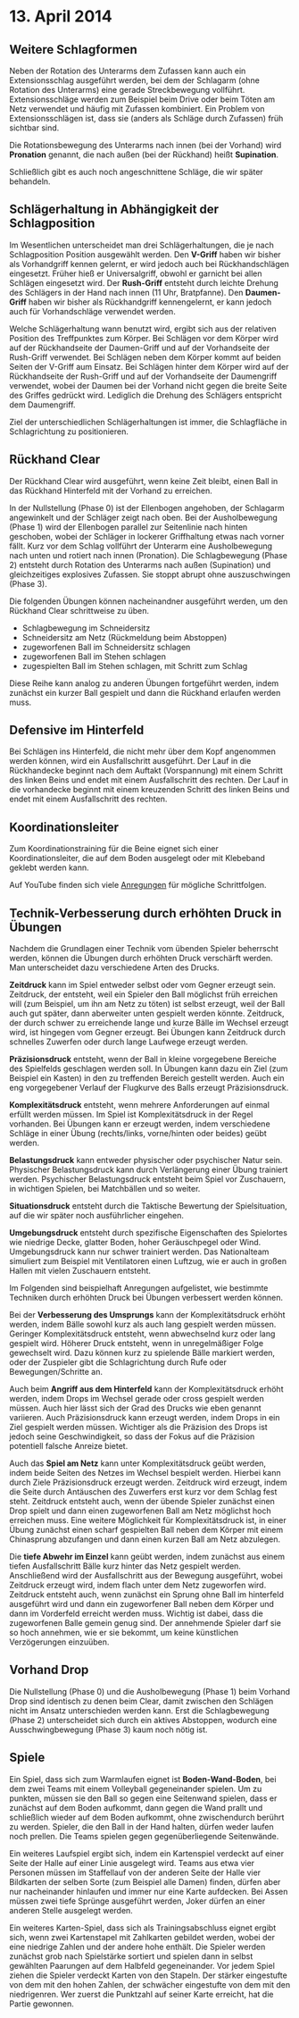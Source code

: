 # 13. April 2014

## Weitere Schlagformen

Neben der Rotation des Unterarms dem Zufassen kann auch ein
Extensionsschlag ausgeführt werden, bei dem der Schlagarm (ohne
Rotation des Unterarms) eine gerade Streckbewegung vollführt.
Extensionsschläge werden zum Beispiel beim Drive oder beim Töten am
Netz verwendet und häufig mit Zufassen kombiniert. Ein Problem von
Extensionsschlägen ist, dass sie (anders als Schläge durch Zufassen)
früh sichtbar sind.

Die Rotationsbewegung des Unterarms nach innen (bei der Vorhand) wird
__Pronation__ genannt, die nach außen (bei der Rückhand) heißt
__Supination__.

Schließlich gibt es auch noch angeschnittene Schläge, die wir später
behandeln.

## Schlägerhaltung in Abhängigkeit der Schlagposition

Im Wesentlichen unterscheidet man drei Schlägerhaltungen, die je nach
Schlagposition Position ausgewählt werden. Den __V-Griff__ haben wir
bisher als Vorhandgriff kennen gelernt, er wird jedoch auch bei
Rückhandschlägen eingesetzt. Früher hieß er Universalgriff, obwohl er
garnicht bei allen Schlägen eingesetzt wird. Der __Rush-Griff__
entsteht durch leichte Drehung des Schlägers in der Hand nach innen
(11 Uhr, Bratpfanne). Den __Daumen-Griff__ haben wir bisher als
Rückhandgriff kennengelernt, er kann jedoch auch für Vorhandschläge
verwendet werden.

Welche Schlägerhaltung wann benutzt wird, ergibt sich aus der
relativen Position des Treffpunktes zum Körper. Bei Schlägen vor dem
Körper wird auf der Rückhandseite der Daumen-Griff und auf der
Vorhandseite der Rush-Griff verwendet. Bei Schlägen neben dem Körper
kommt auf beiden Seiten der V-Griff aum Einsatz. Bei Schlägen hinter
dem Körper wird auf der Rückhandseite der Rush-Griff und auf der
Vorhandseite der Daumengriff verwendet, wobei der Daumen bei der
Vorhand nicht gegen die breite Seite des Griffes gedrückt wird.
Lediglich die Drehung des Schlägers entspricht dem Daumengriff.

Ziel der unterschiedlichen Schlägerhaltungen ist immer, die
Schlagfläche in Schlagrichtung zu positionieren.

## Rückhand Clear

Der Rückhand Clear wird ausgeführt, wenn keine Zeit bleibt, einen Ball
in das Rückhand Hinterfeld mit der Vorhand zu erreichen.

In der Nullstellung (Phase 0) ist der Ellenbogen angehoben, der
Schlagarm angewinkelt und der Schläger zeigt nach oben. Bei der
Ausholbewegung (Phase 1) wird der Ellenbogen parallel zur Seitenlinie
nach hinten geschoben, wobei der Schläger in lockerer Griffhaltung
etwas nach vorner fällt. Kurz vor dem Schlag vollführt der Unterarm
eine Ausholbewegung nach unten und rotiert nach innen (Pronation). Die
Schlagbewegung (Phase 2) entsteht durch Rotation des Unterarms nach
außen (Supination) und gleichzeitiges explosives Zufassen. Sie stoppt
abrupt ohne auszuschwingen (Phase 3).

Die folgenden Übungen können nacheinandner ausgeführt werden, um den
Rückhand Clear schrittweise zu üben.

  * Schlagbewegung im Schneidersitz
  * Schneidersitz am Netz (Rückmeldung beim Abstoppen)
  * zugeworfenen Ball im Schneidersitz schlagen
  * zugeworfenen Ball im Stehen schlagen
  * zugespielten Ball im Stehen schlagen, mit Schritt zum Schlag

Diese Reihe kann analog zu anderen Übungen fortgeführt werden, indem
zunächst ein kurzer Ball gespielt und dann die Rückhand erlaufen
werden muss.

## Defensive im Hinterfeld

Bei Schlägen ins Hinterfeld, die nicht mehr über dem Kopf angenommen
werden können, wird ein Ausfallschritt ausgeführt. Der Lauf in die
Rückhandecke beginnt nach dem Auftakt (Vorspannung) mit einem Schritt
des linken Beins und endet mit einem Ausfallschritt des rechten. Der
Lauf in die vorhandecke beginnt mit einem kreuzenden Schritt des
linken Beins und endet mit einem Ausfallschritt des rechten.

## Koordinationsleiter

Zum Koordinationstraining für die Beine eignet sich einer
Koordinationsleiter, die auf dem Boden ausgelegt oder mit Klebeband
geklebt werden kann.

Auf YouTube finden sich viele [Anregungen] für mögliche Schrittfolgen.

[Anregungen]: https://www.youtube.com/results?search_query=agility+ladder

## Technik-Verbesserung durch erhöhten Druck in Übungen

Nachdem die Grundlagen einer Technik vom übenden Spieler beherrscht
werden, können die Übungen durch erhöhten Druck verschärft werden. Man
unterscheidet dazu verschiedene Arten des Drucks.

__Zeitdruck__ kann im Spiel entweder selbst oder vom Gegner erzeugt
sein. Zeitdruck, der entsteht, weil ein Spieler den Ball möglichst
früh erreichen will (zum Beispiel, um ihn am Netz zu töten) ist selbst
erzeugt, weil der Ball auch gut später, dann aberweiter unten gespielt
werden könnte. Zeitdruck, der durch schwer zu erreichende lange und
kurze Bälle im Wechsel erzeugt wird, ist hingegen vom Gegner erzeugt.
Bei Übungen kann Zeitdruck durch schnelles Zuwerfen oder durch lange
Laufwege erzeugt werden.

__Präzisionsdruck__ entsteht, wenn der Ball in kleine vorgegebene
Bereiche des Spielfelds geschlagen werden soll. In Übungen kann dazu
ein Ziel (zum Beispiel ein Kasten) in den zu treffenden Bereich
gestellt werden. Auch ein eng vorgegebener Verlauf der Flugkurve des
Balls erzeugt Präzisionsdruck.

__Komplexitätsdruck__ entsteht, wenn mehrere Anforderungen auf einmal
erfüllt werden müssen. Im Spiel ist Komplexitätsdruck in der Regel
vorhanden. Bei Übungen kann er erzeugt werden, indem verschiedene
Schläge in einer Übung (rechts/links, vorne/hinten oder beides) geübt
werden.

__Belastungsdruck__ kann entweder physischer oder psychischer Natur
sein. Physischer Belastungsdruck kann durch Verlängerung einer Übung
trainiert werden. Psychischer Belastungsdruck entsteht beim Spiel vor
Zuschauern, in wichtigen Spielen, bei Matchbällen und so weiter.

__Situationsdruck__ entsteht durch die Taktische Bewertung der
Spielsituation, auf die wir später noch ausführlicher eingehen.

__Umgebungsdruck__ entsteht durch spezifische Eigenschaften des
Spielortes wie niedrige Decke, glatter Boden, hoher Geräuschpegel oder
Wind. Umgebungsdruck kann nur schwer trainiert werden. Das
Nationalteam simuliert zum Beispiel mit Ventilatoren einen Luftzug,
wie er auch in großen Hallen mit vielen Zuschauern entsteht.

Im Folgenden sind beispielhaft Anregungen aufgelistet, wie bestimmte
Techniken durch erhöhten Druck bei Übungen verbessert werden können.

Bei der __Verbesserung des Umsprungs__ kann der Komplexitätsdruck
erhöht werden, indem Bälle sowohl kurz als auch lang gespielt werden
müssen. Geringer Komplexitätsdruck entsteht, wenn abwechselnd kurz
oder lang gespielt wird. Höherer Druck entsteht, wenn in
unregelmäßiger Folge gewechselt wird. Dazu können kurz zu spielende
Bälle markiert werden, oder der Zuspieler gibt die Schlagrichtung
durch Rufe oder Bewegungen/Schritte an.

Auch beim __Angriff aus dem Hinterfeld__ kann der Komplexitätsdruck
erhöht werden, indem Drops im Wechsel gerade oder cross gespielt
werden müssen. Auch hier lässt sich der Grad des Drucks wie eben
genannt variieren. Auch Präzisionsdruck kann erzeugt werden, indem
Drops in ein Ziel gespielt werden müssen. Wichtiger als die Präzision
des Drops ist jedoch seine Geschwindigkeit, so dass der Fokus auf die
Präzision potentiell falsche Anreize bietet.

Auch das __Spiel am Netz__ kann unter Komplexitätsdruck geübt werden,
indem beide Seiten des Netzes im Wechsel bespielt werden. Hierbei kann
durch Ziele Präzisionsdruck erzeugt werden. Zeitdruck wird erzeugt,
indem die Seite durch Antäuschen des Zuwerfers erst kurz vor dem
Schlag fest steht. Zeitdruck entsteht auch, wenn der übende Spieler
zunächst einen Drop spielt und dann einen zugeworfenen Ball am Netz
möglichst hoch erreichen muss. Eine weitere Möglichkeit für
Komplexitätsdruck ist, in einer Übung zunächst einen scharf gespielten
Ball neben dem Körper mit einem Chinasprung abzufangen und dann einen
kurzen Ball am Netz abzulegen.

Die __tiefe Abwehr im Einzel__ kann geübt werden, indem zunächst aus
einem tiefen Ausfallschritt Bälle kurz hinter das Netz gespielt
werden. Anschließend wird der Ausfallschritt aus der Bewegung
ausgeführt, wobei Zeitdruck erzeugt wird, indem flach unter dem Netz
zugeworfen wird. Zeitdruck entsteht auch, wenn zunächst ein Sprung
ohne Ball im hinterfeld ausgeführt wird und dann ein zugeworfener Ball
neben dem Körper und dann im Vorderfeld erreicht werden muss. Wichtig
ist dabei, dass die zugeworfenen Balle gemein genug sind. Der
annehmende Spieler darf sie so hoch annehmen, wie er sie bekommt, um
keine künstlichen Verzögerungen einzuüben.

## Vorhand Drop

Die Nullstellung (Phase 0) und die Ausholbewegung (Phase 1) beim
Vorhand Drop sind identisch zu denen beim Clear, damit zwischen den
Schlägen nicht im Ansatz unterschieden werden kann. Erst die
Schlagbewegung (Phase 2) unterscheidet sich durch ein aktives
Abstoppen, wodurch eine Ausschwingbewegung (Phase 3) kaum noch nötig
ist.

## Spiele

Ein Spiel, dass sich zum Warmlaufen eignet ist __Boden-Wand-Boden__,
bei dem zwei Teams mit einem Volleyball gegeneinander spielen. Um zu
punkten, müssen sie den Ball so gegen eine Seitenwand spielen, dass er
zunächst auf dem Boden aufkommt, dann gegen die Wand prallt und
schließlich wieder auf dem Boden aufkommt, ohne zwischendurch berührt
zu werden. Spieler, die den Ball in der Hand halten, dürfen weder
laufen noch prellen. Die Teams spielen gegen gegenüberliegende
Seitenwände.

Ein weiteres Laufspiel ergibt sich, indem ein Kartenspiel verdeckt auf
einer Seite der Halle auf einer Linie ausgelegt wird. Teams aus etwa
vier Personen müssen im Staffellauf von der anderen Seite der Halle
vier Bildkarten der selben Sorte (zum Beispiel alle Damen) finden,
dürfen aber nur nacheinander hinlaufen und immer nur eine Karte
aufdecken. Bei Assen müssen zwei tiefe Sprünge ausgeführt werden,
Joker dürfen an einer anderen Stelle ausgelegt werden.

Ein weiteres Karten-Spiel, dass sich als Trainingsabschluss eignet
ergibt sich, wenn zwei Kartenstapel mit Zahlkarten gebildet werden,
wobei der eine niedrige Zahlen und der andere hohe enthält. Die
Spieler werden zunächst grob nach Spielstärke sortiert und spielen
dann in selbst gewählten Paarungen auf dem Halbfeld gegeneinander. Vor
jedem Spiel ziehen die Spieler verdeckt Karten von den Stapeln. Der
stärker eingestufte von dem mit den hohen Zahlen, der schwächer
eingestufte von dem mit den niedrigenren. Wer zuerst die Punktzahl auf
seiner Karte erreicht, hat die Partie gewonnen.
